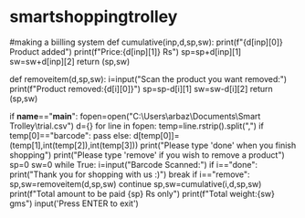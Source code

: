 # smartshoppingtrolley
#making a biilling system
def cumulative(inp,d,sp,sw):
    print(f"{d[inp][0]} Product added")
    print(f"Price:{d[inp][1]} Rs")
    sp=sp+d[inp][1]
    sw=sw+d[inp][2]
    return (sp,sw)

def removeitem(d,sp,sw):
    i=input("Scan the product you want removed:")
    print(f"Product removed:{d[i][0]}")
    sp=sp-d[i][1]
    sw=sw-d[i][2]
    return (sp,sw)
    

if __name__=="__main__":
    fopen=open("C:\\Users\\arbaz\\Documents\\Smart Trolley\\trial.csv")
    d={}
    for line in fopen:
        temp=line.rstrip().split(",")
        if temp[0]=="barcode":
            pass
        else:
            d[temp[0]]=(temp[1],int(temp[2]),int(temp[3]))
    print("Please type 'done' when you finish shopping")
    print("Please type 'remove' if you wish to remove a product")
    sp=0
    sw=0
    while True:
        i=input("Barcode Scanned:")
        if i=="done":
            print("Thank you for shopping with us :)")
            break
        if i=="remove":
            sp,sw=removeitem(d,sp,sw)
            continue
        sp,sw=cumulative(i,d,sp,sw)
    print(f"Total amount to be paid {sp} Rs only")
    print(f"Total weight:{sw} gms")
    input('Press ENTER to exit')
